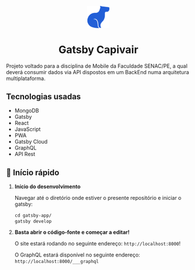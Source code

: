 <p align="center">
  <a href="https://gadsbgatsbyapp.gatsbyjs.io/">
    <img alt="CApivair" src="https://raw.githubusercontent.com/brazadrian/gatsby-app/master/src/images/capivair-icon-sf.png" width="60" />
  </a>
</p>
<h1 align="center">
  Gatsby Capivair
</h1>

Projeto voltado para a disciplina de Mobile da Faculdade SENAC/PE, a qual deverá consumir dados via API dispostos em um BackEnd numa arquitetura multiplataforma.

## Tecnologias usadas
- MongoDB
- Gatsby
- React
- JavaScript
- PWA
- Gatsby Cloud
- GraphQL
- API Rest

## 🚀 Início rápido

1.  **Início do desenvolvimento**

    Navegar até o diretório onde estiver o presente repositório e iniciar o gatsby:

    ```shell
    cd gatsby-app/
    gatsby develop
    ```

1.  **Basta abrir o código-fonte e começar a editar!**

    O site estará rodando no seguinte endereço: `http://localhost:8000`!

    O GraphQL estará disponível no seguinte endereço: `http://localhost:8000/___graphql`
